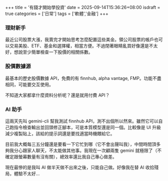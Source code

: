+++
title = '有錢才開始學投資'
date = 2025-09-14T15:36:26+08:00
isdraft = true
categories = ['日常']
tags = ['軟體','金融']
+++

### 理財新手
最近公司股票大漲，我賣完才開始思考怎麼配置這些美金。領公司股票的帳戶也可以交易美股、ETF、基金和選擇權，相當方便。不過閉著眼睛亂買好像還是不太好，想說至少簡單檢查一下股價的相關係數。

### 股價數據源
最基本的歷史股價數據 API，免費的有 finnhub, alpha vantage, FMP。功能不盡相同，可能要交互使用。

不知道大家都拿什麼資料分析呢？還是就用付費 API？

### AI 助手
這兩天先叫 gemini-cli 幫我測試 finnhub API，測不出個所以然來。雖然它可以自己跑指令檢查輸出並回頭修正腳本，可是本質模型還是同一個。比較像是 UI 升級減少複製貼上，該給的提示詞還是要找適當時機餵給它。

目前我大概每三五分鐘還是要看一下它忙到哪（它不會出聲叫我），中間時間頂多夠我分心跟家人聊天，不太能做其他事。我現在一次顧兩隻 gemini 就極限了（不確定跟螢幕數量有沒有關），總效率還比我自己專心做差。

現在最慘的是我叫 AI 做半天做不出來之後，只能自己做。好像我在替 AI 收拾殘局，體驗不太好…

